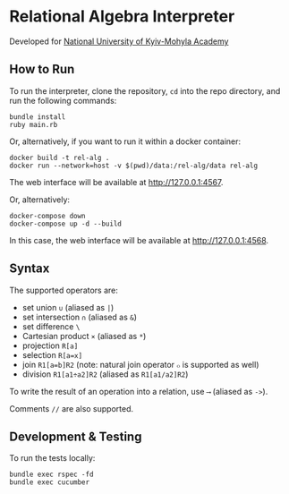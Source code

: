 # Relational Algebra Interpreter

Developed for [National University of Kyiv-Mohyla Academy](https://www.ukma.edu.ua/eng/)

## How to Run

To run the interpreter, clone the repository,
`cd` into the repo directory, and run the following commands:

```
bundle install
ruby main.rb
```

Or, alternatively, if you want to run it within a docker container:

```
docker build -t rel-alg .
docker run --network=host -v $(pwd)/data:/rel-alg/data rel-alg
```

The web interface will be available at http://127.0.0.1:4567.

Or, alternatively:

```
docker-compose down
docker-compose up -d --build
```

In this case, the web interface will be available at http://127.0.0.1:4568.


## Syntax

The supported operators are:
- set union `∪` (aliased as `|`)
- set intersection `∩` (aliased as `&`)
- set difference `\`
- Cartesian product `×` (aliased as `*`)
- projection `R[a]`
- selection `R[a=x]`
- join `R1[a=b]R2` (note: natural join operator `๐` is supported as well)
- division `R1[a1÷a2]R2` (aliased as `R1[a1/a2]R2`)

To write the result of an operation into a relation, use `⟶` (aliased as `->`).

Comments `//` are also supported.

## Development & Testing

To run the tests locally:

```
bundle exec rspec -fd
bundle exec cucumber
```
